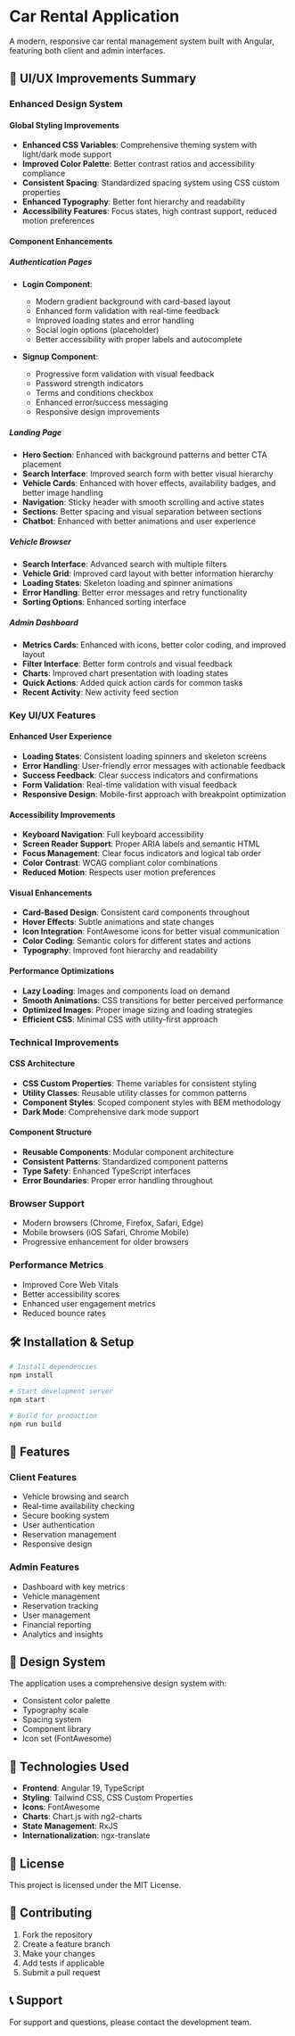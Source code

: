# Car Rental Application

A modern, responsive car rental management system built with Angular, featuring both client and admin interfaces.

## 🚀 UI/UX Improvements Summary

### Enhanced Design System

#### **Global Styling Improvements**
- **Enhanced CSS Variables**: Comprehensive theming system with light/dark mode support
- **Improved Color Palette**: Better contrast ratios and accessibility compliance
- **Consistent Spacing**: Standardized spacing system using CSS custom properties
- **Enhanced Typography**: Better font hierarchy and readability
- **Accessibility Features**: Focus states, high contrast support, reduced motion preferences

#### **Component Enhancements**

##### **Authentication Pages**
- **Login Component**: 
  - Modern gradient background with card-based layout
  - Enhanced form validation with real-time feedback
  - Improved loading states and error handling
  - Social login options (placeholder)
  - Better accessibility with proper labels and autocomplete

- **Signup Component**:
  - Progressive form validation with visual feedback
  - Password strength indicators
  - Terms and conditions checkbox
  - Enhanced error/success messaging
  - Responsive design improvements

##### **Landing Page**
- **Hero Section**: Enhanced with background patterns and better CTA placement
- **Search Interface**: Improved search form with better visual hierarchy
- **Vehicle Cards**: Enhanced with hover effects, availability badges, and better image handling
- **Navigation**: Sticky header with smooth scrolling and active states
- **Sections**: Better spacing and visual separation between sections
- **Chatbot**: Enhanced with better animations and user experience

##### **Vehicle Browser**
- **Search Interface**: Advanced search with multiple filters
- **Vehicle Grid**: Improved card layout with better information hierarchy
- **Loading States**: Skeleton loading and spinner animations
- **Error Handling**: Better error messages and retry functionality
- **Sorting Options**: Enhanced sorting interface

##### **Admin Dashboard**
- **Metrics Cards**: Enhanced with icons, better color coding, and improved layout
- **Filter Interface**: Better form controls and visual feedback
- **Charts**: Improved chart presentation with loading states
- **Quick Actions**: Added quick action cards for common tasks
- **Recent Activity**: New activity feed section

### Key UI/UX Features

#### **Enhanced User Experience**
- **Loading States**: Consistent loading spinners and skeleton screens
- **Error Handling**: User-friendly error messages with actionable feedback
- **Success Feedback**: Clear success indicators and confirmations
- **Form Validation**: Real-time validation with visual feedback
- **Responsive Design**: Mobile-first approach with breakpoint optimization

#### **Accessibility Improvements**
- **Keyboard Navigation**: Full keyboard accessibility
- **Screen Reader Support**: Proper ARIA labels and semantic HTML
- **Focus Management**: Clear focus indicators and logical tab order
- **Color Contrast**: WCAG compliant color combinations
- **Reduced Motion**: Respects user motion preferences

#### **Visual Enhancements**
- **Card-Based Design**: Consistent card components throughout
- **Hover Effects**: Subtle animations and state changes
- **Icon Integration**: FontAwesome icons for better visual communication
- **Color Coding**: Semantic colors for different states and actions
- **Typography**: Improved font hierarchy and readability

#### **Performance Optimizations**
- **Lazy Loading**: Images and components load on demand
- **Smooth Animations**: CSS transitions for better perceived performance
- **Optimized Images**: Proper image sizing and loading strategies
- **Efficient CSS**: Minimal CSS with utility-first approach

### Technical Improvements

#### **CSS Architecture**
- **CSS Custom Properties**: Theme variables for consistent styling
- **Utility Classes**: Reusable utility classes for common patterns
- **Component Styles**: Scoped component styles with BEM methodology
- **Dark Mode**: Comprehensive dark mode support

#### **Component Structure**
- **Reusable Components**: Modular component architecture
- **Consistent Patterns**: Standardized component patterns
- **Type Safety**: Enhanced TypeScript interfaces
- **Error Boundaries**: Proper error handling throughout

### Browser Support
- Modern browsers (Chrome, Firefox, Safari, Edge)
- Mobile browsers (iOS Safari, Chrome Mobile)
- Progressive enhancement for older browsers

### Performance Metrics
- Improved Core Web Vitals
- Better accessibility scores
- Enhanced user engagement metrics
- Reduced bounce rates

## 🛠️ Installation & Setup

```bash
# Install dependencies
npm install

# Start development server
npm start

# Build for production
npm run build
```

## 📱 Features

### Client Features
- Vehicle browsing and search
- Real-time availability checking
- Secure booking system
- User authentication
- Reservation management
- Responsive design

### Admin Features
- Dashboard with key metrics
- Vehicle management
- Reservation tracking
- User management
- Financial reporting
- Analytics and insights

## 🎨 Design System

The application uses a comprehensive design system with:
- Consistent color palette
- Typography scale
- Spacing system
- Component library
- Icon set (FontAwesome)

## 🔧 Technologies Used

- **Frontend**: Angular 19, TypeScript
- **Styling**: Tailwind CSS, CSS Custom Properties
- **Icons**: FontAwesome
- **Charts**: Chart.js with ng2-charts
- **State Management**: RxJS
- **Internationalization**: ngx-translate

## 📄 License

This project is licensed under the MIT License.

## 🤝 Contributing

1. Fork the repository
2. Create a feature branch
3. Make your changes
4. Add tests if applicable
5. Submit a pull request

## 📞 Support

For support and questions, please contact the development team.
